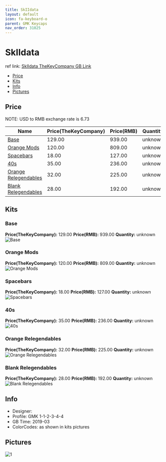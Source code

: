 ```yaml
---
title: SkIIdata
layout: default
icon: fa-keyboard-o
parent: GMK Keycaps
nav_order: 31025
---
```


# SkIIdata

ref link: [SkIIdata TheKeyCompany GB Link](https://thekey.company/products/gmk-skiidata)

* [Price](#price)
* [Kits](#kits)
* [Info](#info)
* [Pictures](#pictures)


## Price  
NOTE: USD to RMB exchange rate is 6.73

| Name          | Price(TheKeyCompany)    |  Price(RMB) | Quantity |
| ------------- | ------------ |  ---------- | -------- |
|[Base](#base)|129.00|939.00|unknown|
|[Orange Mods](#orange-mods)|120.00|809.00|unknown|
|[Spacebars](#spacebars)|18.00|127.00|unknown|
|[40s](#40s)|35.00|236.00|unknown|
|[Orange Relegendables](#orange-relegendables)|32.00|225.00|unknown|
|[Blank Relegendables](#blank-relegendables)|28.00|192.00|unknown|


## Kits
### Base
**Price(TheKeyCompany):** 129.00    **Price(RMB):** 939.00    **Quantity:** unknown  
<img src="{{ 'assets/images/gmk-keycaps/skiidata/kits_pics/base.png' | relative_url }}" alt="Base" class="image featured">

### Orange Mods
**Price(TheKeyCompany):** 120.00    **Price(RMB):** 809.00    **Quantity:** unknown  
<img src="{{ 'assets/images/gmk-keycaps/skiidata/kits_pics/orange-mods.png' | relative_url }}" alt="Orange Mods" class="image featured">

### Spacebars
**Price(TheKeyCompany):** 18.00    **Price(RMB):** 127.00    **Quantity:** unknown  
<img src="{{ 'assets/images/gmk-keycaps/skiidata/kits_pics/spacebars.png' | relative_url }}" alt="Spacebars" class="image featured">

### 40s
**Price(TheKeyCompany):** 35.00    **Price(RMB):** 236.00    **Quantity:** unknown  
<img src="{{ 'assets/images/gmk-keycaps/skiidata/kits_pics/40s.png' | relative_url }}" alt="40s" class="image featured">

### Orange Relegendables
**Price(TheKeyCompany):** 32.00    **Price(RMB):** 225.00    **Quantity:** unknown  
<img src="{{ 'assets/images/gmk-keycaps/skiidata/kits_pics/orange-relegendables.png' | relative_url }}" alt="Orange Relegendables" class="image featured">

### Blank Relegendables
**Price(TheKeyCompany):** 28.00    **Price(RMB):** 192.00    **Quantity:** unknown  
<img src="{{ 'assets/images/gmk-keycaps/skiidata/kits_pics/blank-relegendables.png' | relative_url }}" alt="Blank Relegendables" class="image featured">


## Info
* Designer: 
* Profile: GMK 1-1-2-3-4-4
* GB Time: 2019-03
* ColorCodes: as shown in kits pictures 


## Pictures
<img src="{{ 'assets/images/gmk-keycaps/skiidata/rendering_pics/1.jpg' | relative_url }}" alt="1" class="image featured">

